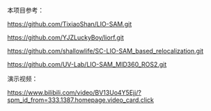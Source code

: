 本项目参考：

https://github.com/TixiaoShan/LIO-SAM.git

https://github.com/YJZLuckyBoy/liorf.git

https://github.com/shallowlife/SC-LIO-SAM_based_relocalization.git

https://github.com/UV-Lab/LIO-SAM_MID360_ROS2.git

演示视频：

https://www.bilibili.com/video/BV13Uo4Y5Ejj/?spm_id_from=333.1387.homepage.video_card.click
